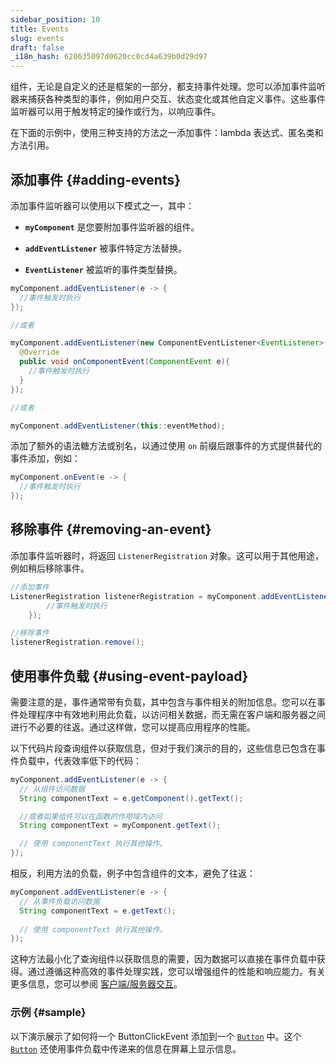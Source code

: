 ```yaml
---
sidebar_position: 10
title: Events
slug: events
draft: false
_i18n_hash: 620635097d0620cc0cd4a639b0d29d97
---
```

<JavadocLink type="foundation" location="com/webforj/component/event/Event" top='true'/>

组件，无论是自定义的还是框架的一部分，都支持事件处理。您可以添加事件监听器来捕获各种类型的事件，例如用户交互、状态变化或其他自定义事件。这些事件监听器可以用于触发特定的操作或行为，以响应事件。

在下面的示例中，使用三种支持的方法之一添加事件：lambda 表达式、匿名类和方法引用。
## 添加事件 {#adding-events}

添加事件监听器可以使用以下模式之一，其中：

- **`myComponent`** 是您要附加事件监听器的组件。

- **`addEventListener`** 被事件特定方法替换。

- **`EventListener`** 被监听的事件类型替换。

```java
myComponent.addEventListener(e -> {
  //事件触发时执行
});

//或者

myComponent.addEventListener(new ComponentEventListener<EventListener>() {
  @Override
  public void onComponentEvent(ComponentEvent e){
    //事件触发时执行
  }
});

//或者

myComponent.addEventListener(this::eventMethod);
```

添加了额外的语法糖方法或别名，以通过使用 `on` 前缀后跟事件的方式提供替代的事件添加，例如：

```java
myComponent.onEvent(e -> {
  //事件触发时执行
});
```

## 移除事件 {#removing-an-event}

添加事件监听器时，将返回 `ListenerRegistration` 对象。这可以用于其他用途，例如稍后移除事件。

```java
//添加事件
ListenerRegistration listenerRegistration = myComponent.addEventListener(e -> {
        //事件触发时执行
    });

//移除事件
listenerRegistration.remove();
```

## 使用事件负载 {#using-event-payload}

需要注意的是，事件通常带有负载，其中包含与事件相关的附加信息。您可以在事件处理程序中有效地利用此负载，以访问相关数据，而无需在客户端和服务器之间进行不必要的往返。通过这样做，您可以提高应用程序的性能。

以下代码片段查询组件以获取信息，但对于我们演示的目的，这些信息已包含在事件负载中，代表效率低下的代码：

```java
myComponent.addEventListener(e -> {
  // 从组件访问数据
  String componentText = e.getComponent().getText();

  //或者如果组件可以在函数的作用域内访问
  String componentText = myComponent.getText();

  // 使用 componentText 执行其他操作。
});
```

相反，利用方法的负载，例子中包含组件的文本，避免了往返：

```java
myComponent.addEventListener(e -> {
  // 从事件负载访问数据
  String componentText = e.getText();
  
  // 使用 componentText 执行其他操作。
});
```

这种方法最小化了查询组件以获取信息的需要，因为数据可以直接在事件负载中获得。通过遵循这种高效的事件处理实践，您可以增强组件的性能和响应能力。有关更多信息，您可以参阅 [客户端/服务器交互](../architecture/client-server)。

### 示例 {#sample}

以下演示展示了如何将一个 <JavadocLink type="foundation" location="com/webforj/component/button/event/ButtonClickEvent"  code="true">ButtonClickEvent</JavadocLink> 添加到一个 [`Button`](#) 中。这个 [`Button`](#) 还使用事件负载中传递来的信息在屏幕上显示信息。

<ComponentDemo 
path='/webforj/buttonevent?' 
javaE='https://raw.githubusercontent.com/webforj/webforj-documentation/refs/heads/main/src/main/java/com/webforj/samples/views/button/ButtonEventView.java'
height='100px'
/>
